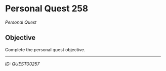 # Personal Quest 258

*Personal Quest*

## Objective
Complete the personal quest objective.

---
*ID: QUEST00257*